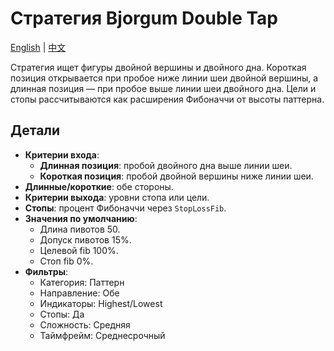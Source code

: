 # Стратегия Bjorgum Double Tap
[English](README.md) | [中文](README_cn.md)

Стратегия ищет фигуры двойной вершины и двойного дна. Короткая позиция открывается при пробое ниже линии шеи двойной вершины, а длинная позиция — при пробое выше линии шеи двойного дна. Цели и стопы рассчитываются как расширения Фибоначчи от высоты паттерна.

## Детали

- **Критерии входа**:
  - **Длинная позиция**: пробой двойного дна выше линии шеи.
  - **Короткая позиция**: пробой двойной вершины ниже линии шеи.
- **Длинные/короткие**: обе стороны.
- **Критерии выхода**: уровни стопа или цели.
- **Стопы**: процент Фибоначчи через `StopLossFib`.
- **Значения по умолчанию**:
  - Длина пивотов 50.
  - Допуск пивотов 15%.
  - Целевой fib 100%.
  - Стоп fib 0%.
- **Фильтры**:
  - Категория: Паттерн
  - Направление: Обе
  - Индикаторы: Highest/Lowest
  - Стопы: Да
  - Сложность: Средняя
  - Таймфрейм: Среднесрочный
